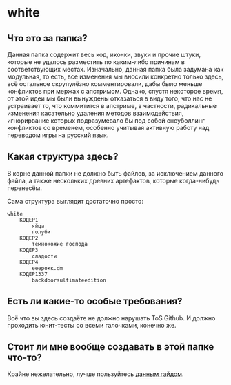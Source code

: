 # white

## Что это за папка?

Данная папка содержит весь код, иконки, звуки и прочие штуки, которые не удалось разместить по каким-либо причинам в соответствующих местах. Изначально, данная папка была задумана как модульная, то есть, все изменения мы вносили конкретно только здесь, всё остальное скрупулёзно комментировали, дабы было меньше конфликтов при мержах с апстримом. Однако, спустя некоторое время, от этой идеи мы были вынуждены отказаться в виду того, что нас не устраивает то, что коммитится в апстриме, в частности, радикальные изменения касательно удаления методов взаимодействия, игнорирвание которых подразумевало бы под собой сноуболлинг конфликтов со временем, особенно учитывая активную работу над переводом игры на русский язык.

## Какая структура здесь?

В корне данной папки не должно быть файлов, за исключением данного файла, а также нескольких древних артефактов, которые когда-нибудь перенесём.

Сама структура выглядит достаточно просто:

```
white
	КОДЕР1
		яйца
		голуби
	КОДЕР2
		темнокожие_господа
	КОДЕР3
		сладости
	КОДЕР4
		ееерокк.dm
	КОДЕР1337
		backdoorsultimateedition
```

## Есть ли какие-то особые требования?

Всё что вы здесь создаёте не должно нарушать ToS Github. И должно проходить юнит-тесты со всеми галочками, конечно же.

## Стоит ли мне вообще создавать в этой папке что-то?

Крайне нежелательно, лучше пользуйтесь [данным гайдом](.github/CONTRIBUTING.md).
